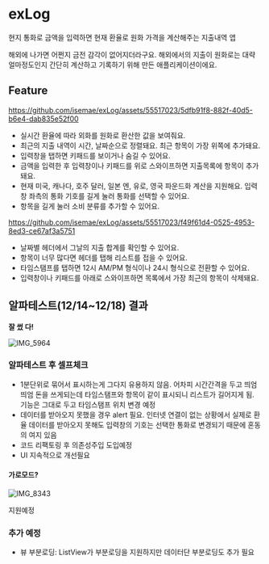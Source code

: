 # exLog
현지 통화로 금액을 입력하면 현재 환율로 원화 가격을 계산해주는 지출내역 앱

해외에 나가면 어쩐지 금전 감각이 없어지더라구요. 해외에서의 지출이 원화로는 대략 얼마정도인지 간단히 계산하고 기록하기 위해 만든 애플리케이션이에요.  

## Feature
https://github.com/isemae/exLog/assets/55517023/5dfb91f8-882f-40d5-b6e4-dab835e52f00
- 실시간 환율에 따라 외화를 원화로 환산한 값을 보여줘요.
- 최근의 지출 내역이 시간, 날짜순으로 정렬돼요. 최근 항목이 가장 위쪽에 추가돼요.
- 입력창을 탭하면 키패드를 보이거나 숨길 수 있어요.
- 금액을 입력한 후 입력창이나 키패드를 위로 스와이프하면 지출목록에 항목이 추가돼요.
- 현재 미국, 캐나다, 호주 달러, 일본 엔, 유로, 영국 파운드화 계산을 지원해요. 입력창 좌측의 통화 기호를 길게 눌러 통화를 선택할 수 있어요.
- 항목을 길게 눌러 소비 분류를 추가할 수 있어요.

https://github.com/isemae/exLog/assets/55517023/f49f61d4-0525-4953-8ed3-ce67af3a5751

- 날짜별 헤더에서 그날의 지출 합계를 확인할 수 있어요.
- 항목이 너무 많다면 헤더를 탭해 리스트를 접을 수 있어요.
- 타임스탬프를 탭하면 12시 AM/PM 형식이나 24시 형식으로 전환할 수 있어요.
- 입력창이나 키패드를 아래로 스와이프하면 목록에서 가장 최근의 항목이 삭제돼요.



## 알파테스트(12/14~12/18) 결과
**잘 썼 다!**

![IMG_5964](https://github.com/isemae/exLog/assets/55517023/93b2fe89-4a07-40bf-bf89-e0b2d5d054fd)

### 알파테스트 후 셀프체크
- 1분단위로 묶어서 표시하는게 그다지 유용하지 않음. 어차피 시간간격을 두고 띄엄띄엄 돈을 쓰게되는데 타임스탬프와 항목이 같이 표시되니 리스트가 길어지게 됨. 기능은 그대로 두고 타임스탬프 위치 변경 예정
- 데이터를 받아오지 못했을 경우 alert 필요. 인터넷 연결이 없는 상황에서 실제로 환율 데이터를 받아오지 못해도 입력창의 기호는 선택한 통화로 변경되기 때문에 혼동의 여지 있음
- 코드 리팩토링 후 의존성주입 도입예정
- UI 지속적으로 개선필요

#### 가로모드? 
![IMG_8343](https://github.com/isemae/exLog/assets/55517023/d87b8267-5bbc-42f1-b542-c34cba436e1a)

지원예정

### 추가 예정
- 뷰 부분로딩: ListView가 부분로딩을 지원하지만 데이터단 부분로딩도 추가 필요

 

